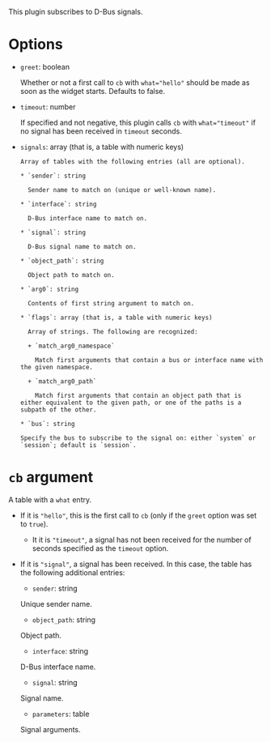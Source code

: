 This plugin subscribes to D-Bus signals.

Options
===
* `greet`: boolean

    Whether or not a first call to `cb` with `what="hello"` should be made as soon as the widget starts. Defaults to false.

* `timeout`: number

    If specified and not negative, this plugin calls `cb` with `what="timeout"` if no signal has been received in `timeout` seconds.

* `signals`: array (that is, a table with numeric keys)

      Array of tables with the following entries (all are optional).

      * `sender`: string

        Sender name to match on (unique or well-known name).

      * `interface`: string

        D-Bus interface name to match on.

      * `signal`: string

        D-Bus signal name to match on.

      * `object_path`: string

        Object path to match on.

      * `arg0`: string

        Contents of first string argument to match on.

      * `flags`: array (that is, a table with numeric keys)

        Array of strings. The following are recognized:

        + `match_arg0_namespace`

          Match first arguments that contain a bus or interface name with the given namespace.

        + `match_arg0_path`

          Match first arguments that contain an object path that is either equivalent to the given path, or one of the paths is a subpath of the other.

      * `bus`: string

      Specify the bus to subscribe to the signal on: either `system` or `session`; default is `session`.

`cb` argument
===

A table with a `what` entry.

* If it is `"hello"`, this is the first call to `cb` (only if the `greet` option was set to `true`).

  * It it is `"timeout"`, a signal has not been received for the number of seconds specified as the `timeout` option.

* If it is `"signal"`, a signal has been received. In this case, the table has the following additional entries:

  + `sender`: string

  Unique sender name.

  + `object_path`: string

  Object path.

  + `interface`: string

  D-Bus interface name.

  + `signal`: string

  Signal name.

  + `parameters`: table

  Signal arguments.
